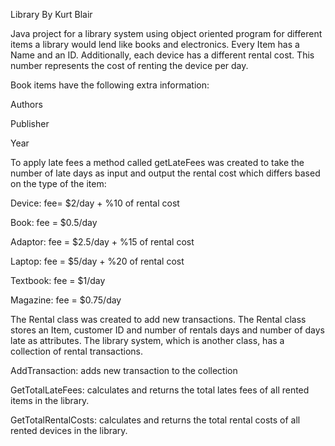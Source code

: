 Library By Kurt Blair

Java project for a library system using object oriented program for different items a library would lend like books and electronics. Every Item has a Name and an ID. Additionally, each device has a different rental cost. This number represents the cost of renting the device per day.


Book items have the following extra information:


Authors

Publisher

Year


To apply late fees a method called getLateFees was created to take the number of late days as input and output the rental cost which differs based on the type of the item:


Device: fee= $2/day + %10 of rental cost

Book: fee = $0.5/day

Adaptor: fee = $2.5/day  + %15 of rental cost

Laptop: fee = $5/day  + %20 of rental cost

Textbook: fee = $1/day

Magazine: fee = $0.75/day

The Rental class was created to add new transactions. The Rental class stores an Item, customer ID and number of rentals days and number of days late as attributes. The library system, which is another class, has a collection of rental transactions.


AddTransaction: adds new transaction to the collection

GetTotalLateFees: calculates and returns the total lates fees of all rented items in the library.

GetTotalRentalCosts: calculates and returns the total rental costs of all rented devices in the library.

